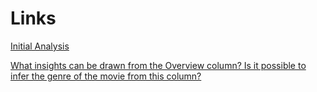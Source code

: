 # Links

[Initial Analysis](https://rpubs.com/rafaelpd/1200918)
<!--
[What movie would you recommend to a person you don't know?](https://rpubs.com/rafaelpd/1201122)

[What are the main factors related to high revenue expectations for a movie?](https://rpubs.com/rafaelpd/1201148)
-->
[What insights can be drawn from the Overview column? Is it possible to infer the genre of the movie from this column?](https://rpubs.com/rafaelpd/1201436)


